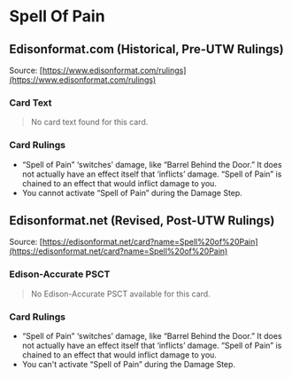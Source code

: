 # Spell Of Pain

## Edisonformat.com (Historical, Pre-UTW Rulings)

Source: [https://www.edisonformat.com/rulings](https://www.edisonformat.com/rulings)

### Card Text

> No card text found for this card.

### Card Rulings

*   “Spell of Pain” ‘switches’ damage, like “Barrel Behind the Door.” It does not actually have an effect itself that ‘inflicts’ damage. “Spell of Pain” is chained to an effect that would inflict damage to you.
*   You cannot activate “Spell of Pain” during the Damage Step.

## Edisonformat.net (Revised, Post-UTW Rulings)

Source: [https://edisonformat.net/card?name=Spell%20of%20Pain](https://edisonformat.net/card?name=Spell%20of%20Pain)

### Edison-Accurate PSCT

> No Edison-Accurate PSCT available for this card.

### Card Rulings

*   “Spell of Pain” ‘switches’ damage, like “Barrel Behind the Door.” It does not actually have an effect itself that ‘inflicts’ damage. “Spell of Pain” is chained to an effect that would inflict damage to you.
*   You can't activate “Spell of Pain” during the Damage Step.
            
